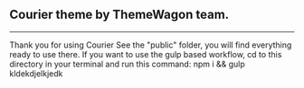 ## Courier theme by ThemeWagon team.
---
Thank you for using Courier See the "public" folder, you will find everything ready to use there. If you want to use the gulp based workflow, cd to this directory in your terminal and run this command: npm i && gulp  kldekdjelkjedk